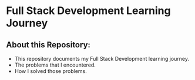 # Full Stack Development Learning Journey

## About this Repository:
- This repository documents my Full Stack Development learning journey.
- The problems that I encountered.
- How I solved those problems.


